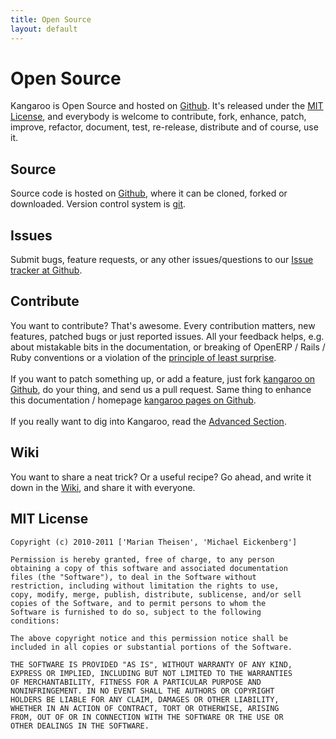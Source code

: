 ```yaml
---
title: Open Source
layout: default
---
```


Open Source
===========

Kangaroo is Open Source and hosted on [Github](http://github.com/cice/kangaroo). It's released under the [MIT License](#mit_license),
and everybody is welcome to contribute, fork, enhance, patch, improve, refactor, document, test, re-release, distribute and of course, use it.

Source
------
Source code is hosted on [Github](http://github.com/cice/kangaroo), where it can be cloned, forked or downloaded. Version control system is [git](http://git-scm.com/).

Issues
------
Submit bugs, feature requests, or any other issues/questions to our [Issue tracker at Github](http://github.com/cice/kangARoo/issues).

Contribute
----------
You want to contribute? That's awesome. Every contribution matters, new features, patched bugs or just reported issues. All your feedback helps, e.g. about mistakable bits in the documentation, or breaking of OpenERP / Rails / Ruby conventions or a violation of the [principle of least surprise](http://en.wikipedia.org/wiki/Principle_of_least_surprise).
<br/><br/>
If you want to patch something up, or add a feature, just fork [kangaroo on Github](http://github.com/cice/kangaroo), do your thing,
and send us a pull request. Same thing to enhance this documentation / homepage [kangaroo pages on Github](https://github.com/cice/kangARoo/tree/gh-pages).
<br/><br/>
If you really want to dig into Kangaroo, read the [Advanced Section](/advanced.html).

Wiki
----
You want to share a neat trick? Or a useful recipe? Go ahead, and write it down in the [Wiki](http://github.com/cice/kangARoo/wiki), and share it with everyone.

MIT License
-----------

    Copyright (c) 2010-2011 ['Marian Theisen', 'Michael Eickenberg']

    Permission is hereby granted, free of charge, to any person
    obtaining a copy of this software and associated documentation
    files (the "Software"), to deal in the Software without
    restriction, including without limitation the rights to use,
    copy, modify, merge, publish, distribute, sublicense, and/or sell
    copies of the Software, and to permit persons to whom the
    Software is furnished to do so, subject to the following
    conditions:

    The above copyright notice and this permission notice shall be
    included in all copies or substantial portions of the Software.

    THE SOFTWARE IS PROVIDED "AS IS", WITHOUT WARRANTY OF ANY KIND,
    EXPRESS OR IMPLIED, INCLUDING BUT NOT LIMITED TO THE WARRANTIES
    OF MERCHANTABILITY, FITNESS FOR A PARTICULAR PURPOSE AND
    NONINFRINGEMENT. IN NO EVENT SHALL THE AUTHORS OR COPYRIGHT
    HOLDERS BE LIABLE FOR ANY CLAIM, DAMAGES OR OTHER LIABILITY,
    WHETHER IN AN ACTION OF CONTRACT, TORT OR OTHERWISE, ARISING
    FROM, OUT OF OR IN CONNECTION WITH THE SOFTWARE OR THE USE OR
    OTHER DEALINGS IN THE SOFTWARE.

